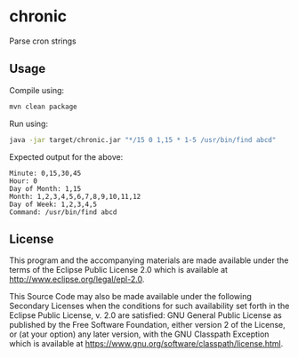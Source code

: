 # chronic

Parse cron strings


## Usage

Compile using:
```bash
mvn clean package
```

Run using:
```bash
java -jar target/chronic.jar "*/15 0 1,15 * 1-5 /usr/bin/find abcd"
```

Expected output for the above: 
```
Minute: 0,15,30,45
Hour: 0
Day of Month: 1,15
Month: 1,2,3,4,5,6,7,8,9,10,11,12
Day of Week: 1,2,3,4,5
Command: /usr/bin/find abcd
```

## License

This program and the accompanying materials are made available under the
terms of the Eclipse Public License 2.0 which is available at
http://www.eclipse.org/legal/epl-2.0.

This Source Code may also be made available under the following Secondary
Licenses when the conditions for such availability set forth in the Eclipse
Public License, v. 2.0 are satisfied: GNU General Public License as published by
the Free Software Foundation, either version 2 of the License, or (at your
option) any later version, with the GNU Classpath Exception which is available
at https://www.gnu.org/software/classpath/license.html.
